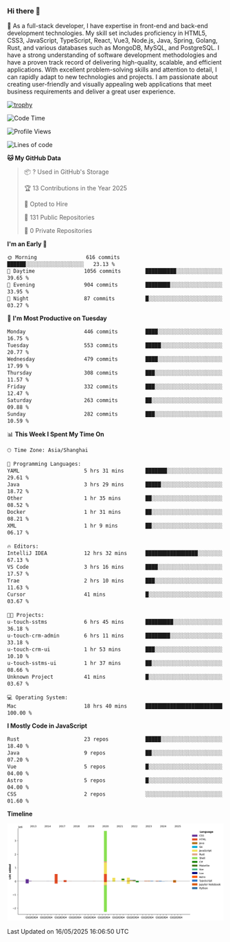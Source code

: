 ### Hi there 👋

🌱 As a full-stack developer, I have expertise in front-end and back-end development technologies. My skill set includes proficiency in HTML5, CSS3, JavaScript, TypeScript, React, Vue3, Node.js, Java, Spring, Golang, Rust, and various databases such as MongoDB, MySQL, and PostgreSQL. I have a strong understanding of software development methodologies and have a proven track record of delivering high-quality, scalable, and efficient applications. With excellent problem-solving skills and attention to detail, I can rapidly adapt to new technologies and projects. I am passionate about creating user-friendly and visually appealing web applications that meet business requirements and deliver a great user experience.

[![trophy](https://github-profile-trophy.vercel.app/?username=elton&rank=SECRET,SSS,SS,S,AAA,AA,A&theme=onedark&no-frame=true&margin-w=10)](https://github.com/ryo-ma/github-profile-trophy)

<!--START_SECTION:waka-->
![Code Time](http://img.shields.io/badge/Code%20Time-1%2C632%20hrs%2043%20mins-blue)

![Profile Views](http://img.shields.io/badge/Profile%20Views-0-blue)

![Lines of code](https://img.shields.io/badge/From%20Hello%20World%20I%27ve%20Written-5.6%20million%20lines%20of%20code-blue)

**🐱 My GitHub Data** 

> 📦 ? Used in GitHub's Storage 
 > 
> 🏆 13 Contributions in the Year 2025
 > 
> 💼 Opted to Hire
 > 
> 📜 131 Public Repositories 
 > 
> 🔑 0 Private Repositories 
 > 
**I'm an Early 🐤** 

```text
🌞 Morning                616 commits         ██████░░░░░░░░░░░░░░░░░░░   23.13 % 
🌆 Daytime                1056 commits        ██████████░░░░░░░░░░░░░░░   39.65 % 
🌃 Evening                904 commits         ████████░░░░░░░░░░░░░░░░░   33.95 % 
🌙 Night                  87 commits          █░░░░░░░░░░░░░░░░░░░░░░░░   03.27 % 
```
📅 **I'm Most Productive on Tuesday** 

```text
Monday                   446 commits         ████░░░░░░░░░░░░░░░░░░░░░   16.75 % 
Tuesday                  553 commits         █████░░░░░░░░░░░░░░░░░░░░   20.77 % 
Wednesday                479 commits         ████░░░░░░░░░░░░░░░░░░░░░   17.99 % 
Thursday                 308 commits         ███░░░░░░░░░░░░░░░░░░░░░░   11.57 % 
Friday                   332 commits         ███░░░░░░░░░░░░░░░░░░░░░░   12.47 % 
Saturday                 263 commits         ██░░░░░░░░░░░░░░░░░░░░░░░   09.88 % 
Sunday                   282 commits         ███░░░░░░░░░░░░░░░░░░░░░░   10.59 % 
```


📊 **This Week I Spent My Time On** 

```text
🕑︎ Time Zone: Asia/Shanghai

💬 Programming Languages: 
YAML                     5 hrs 31 mins       ███████░░░░░░░░░░░░░░░░░░   29.61 % 
Java                     3 hrs 29 mins       █████░░░░░░░░░░░░░░░░░░░░   18.72 % 
Other                    1 hr 35 mins        ██░░░░░░░░░░░░░░░░░░░░░░░   08.52 % 
Docker                   1 hr 31 mins        ██░░░░░░░░░░░░░░░░░░░░░░░   08.21 % 
XML                      1 hr 9 mins         ██░░░░░░░░░░░░░░░░░░░░░░░   06.17 % 

🔥 Editors: 
IntelliJ IDEA            12 hrs 32 mins      █████████████████░░░░░░░░   67.13 % 
VS Code                  3 hrs 16 mins       ████░░░░░░░░░░░░░░░░░░░░░   17.57 % 
Trae                     2 hrs 10 mins       ███░░░░░░░░░░░░░░░░░░░░░░   11.63 % 
Cursor                   41 mins             █░░░░░░░░░░░░░░░░░░░░░░░░   03.67 % 

🐱‍💻 Projects: 
u-touch-sstms            6 hrs 45 mins       █████████░░░░░░░░░░░░░░░░   36.18 % 
u-touch-crm-admin        6 hrs 11 mins       ████████░░░░░░░░░░░░░░░░░   33.18 % 
u-touch-crm-ui           1 hr 53 mins        ███░░░░░░░░░░░░░░░░░░░░░░   10.10 % 
u-touch-sstms-ui         1 hr 37 mins        ██░░░░░░░░░░░░░░░░░░░░░░░   08.66 % 
Unknown Project          41 mins             █░░░░░░░░░░░░░░░░░░░░░░░░   03.67 % 

💻 Operating System: 
Mac                      18 hrs 40 mins      █████████████████████████   100.00 % 
```

**I Mostly Code in JavaScript** 

```text
Rust                     23 repos            █████░░░░░░░░░░░░░░░░░░░░   18.40 % 
Java                     9 repos             ██░░░░░░░░░░░░░░░░░░░░░░░   07.20 % 
Vue                      5 repos             █░░░░░░░░░░░░░░░░░░░░░░░░   04.00 % 
Astro                    5 repos             █░░░░░░░░░░░░░░░░░░░░░░░░   04.00 % 
CSS                      2 repos             ░░░░░░░░░░░░░░░░░░░░░░░░░   01.60 % 
```



**Timeline**

![Lines of Code chart](https://raw.githubusercontent.com/elton/elton/main/assets/bar_graph.png)


 Last Updated on 16/05/2025 16:06:50 UTC
<!--END_SECTION:waka-->

<!--
**elton/elton** is a ✨ _special_ ✨ repository because its `README.md` (this file) appears on your GitHub profile.

Here are some ideas to get you started:

- 🔭 I’m currently working on ...
- 🌱 I’m currently learning ...
- 👯 I’m looking to collaborate on ...
- 🤔 I’m looking for help with ...
- 💬 Ask me about ...
- 📫 How to reach me: ...
- 😄 Pronouns: ...
- ⚡ Fun fact: ...
-->
